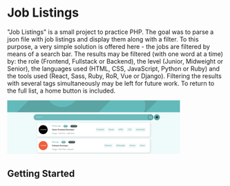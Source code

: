 # Job Listings

"Job Listings" is a small project to practice PHP. The goal was to parse a json file with job listings and display them along with a filter. To this purpose, a very simple solution is offered here - the jobs are filtered by means of a search bar. The results may be filtered (with one word at a time) by: the role (Frontend, Fullstack or Backend), the level (Junior, Midweight or Senior), the languages used (HTML, CSS, JavaScript, Python or Ruby) and the tools used (React, Sass, Ruby, RoR, Vue or Django). Filtering the results with several tags simultaneously may be left for future work. To return to the full list, a home button is included.

<p float="center">
  <img src="/images/exemplo.png" width="400" />
</p>

## Getting Started


